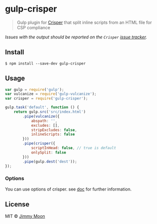 # gulp-crisper

> Gulp plugin for [Crisper](https://github.com/PolymerLabs/crisper) that split inline scripts from an HTML file for CSP compliance

*Issues with the output should be reported on the `Crisper` [issue tracker](https://github.com/PolymerLabs/crisper/issues).*


## Install

```
$ npm install --save-dev gulp-crisper
```


## Usage

```js
var gulp = require('gulp');
var vulcanize = require('gulp-vulcanize');
var crisper = require('gulp-crisper');

gulp.task('default', function () {
	return gulp.src('src/index.html')
		.pipe(vulcanize({
			abspath: '',
			excludes: [],
			stripExcludes: false,
			inlineScripts: false
		}))
		.pipe(crisper({
			scriptInHead: false, // true is default
			onlySplit: false
		}))
		.pipe(gulp.dest('dest'));
});
```

### Options

You can use options of crisper. see [doc](https://github.com/PolymerLabs/crisper#usage) for further information.

## License

MIT © [Jimmy Moon](http://ragingwind.me)
